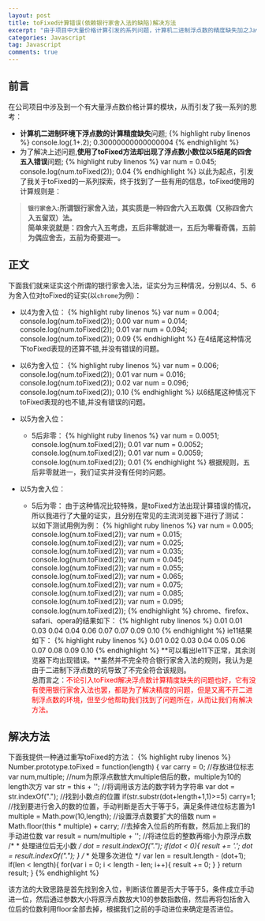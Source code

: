 ```yaml
---
layout: post
title: toFixed计算错误(依赖银行家舍入法的缺陷)解决方法
excerpt: "由于项目中大量价格计算引发的系列问题，计算机二进制浮点数的精度缺失加之Javascript原生方法的toFixed计算错误的缺陷下问题重重。"
categories: Javascript
tag: Javascript
comments: true
---
```


## 前言
在公司项目中涉及到一个有大量浮点数价格计算的模块，从而引发了我一系列的思考：

- **计算机二进制环境下浮点数的计算精度缺失**问题;
{% highlight ruby linenos %}
console.log(.1+.2);
0.30000000000000004
{% endhighlight %}
- 为了解决上述问题,**使用了toFixed方法却出现了浮点数小数位以5结尾的四舍五入错误**问题;
{% highlight ruby linenos %}
var num = 0.045;
console.log(num.toFixed(2));
0.04
{% endhighlight %}
以此为起点，引发了我关于toFixed的一系列探索，终于找到了一些有用的信息，toFixed使用的计算规则是：

> **`银行家舍入`:所谓银行家舍入法，其实质是一种四舍六入五取偶（又称四舍六入五留双）法。  
简单来说就是：四舍六入五考虑，五后非零就进一，五后为零看奇偶，五前为偶应舍去，五前为奇要进一。**  

## 正文
下面我们就来证实这个所谓的银行家舍入法，证实分为三种情况，分别以4、5、6为舍入位对toFixed的证实(以`chrome`为例)：

- 以4为舍入位：
{% highlight ruby linenos %}
var num = 0.004;
console.log(num.toFixed(2));
0.00
var num = 0.014;
console.log(num.toFixed(2));
0.01
var num = 0.094;
console.log(num.toFixed(2));
0.09
{% endhighlight %}
在4结尾这种情况下toFixed表现的还算不错,并没有错误的问题。

- 以6为舍入位：
{% highlight ruby linenos %}
var num = 0.006;
console.log(num.toFixed(2));
0.01
var num = 0.016;
console.log(num.toFixed(2));
0.02
var num = 0.096;
console.log(num.toFixed(2));
0.10
{% endhighlight %}
以6结尾这种情况下toFixed表现的也不错,并没有错误的问题。

- 以5为舍入位：
    - 5后非零：
{% highlight ruby linenos %}
var num = 0.0051;
console.log(num.toFixed(2));
0.01
var num = 0.0052;
console.log(num.toFixed(2));
0.01
var num = 0.0059;
console.log(num.toFixed(2));
0.01
{% endhighlight %}
根据规则，五后非零就进一，我们证实并没有任何的问题。

- 以5为舍入位：
    - 5后为零：
由于这种情况比较特殊，是toFixed方法出现计算错误的情况，所以我进行了大量的证实，且分别在常见的主流浏览器下进行了测试：  
以如下测试用例为例：
{% highlight ruby linenos %}
var num = 0.005;
console.log(num.toFixed(2));
var num = 0.015;
console.log(num.toFixed(2));
var num = 0.025;
console.log(num.toFixed(2));
var num = 0.035;
console.log(num.toFixed(2));
var num = 0.045;
console.log(num.toFixed(2));
var num = 0.055;
console.log(num.toFixed(2));
var num = 0.065;
console.log(num.toFixed(2));
var num = 0.075;
console.log(num.toFixed(2));
var num = 0.085;
console.log(num.toFixed(2));
var num = 0.095;
console.log(num.toFixed(2));
{% endhighlight %}
chrome、firefox、safari、opera的结果如下：
{% highlight ruby linenos %}
0.01
0.01
0.03
0.04
0.04
0.06
0.07
0.07
0.09
0.10
{% endhighlight %}
ie11结果如下：
{% highlight ruby linenos %}
0.01
0.02
0.03
0.04
0.05
0.06
0.07
0.08
0.09
0.10
{% endhighlight %}
**可以看出Ie11下正常，其余浏览器下均出现错误。**虽然并不完全符合银行家舍入法的规则，我认为是由于二进制下浮点数的坑导致了不完全符合该规则。  
总而言之：<span style="color:red">不论引入toFixed解决浮点数计算精度缺失的问题也好，它有没有使用银行家舍入法也罢，都是为了解决精度的问题，但是又离不开二进制浮点数的环境，但至少他帮助我们找到了问题所在，从而让我们有解决方法。</span>
    
## 解决方法
下面我提供一种通过重写toFixed的方法：
{% highlight ruby linenos %}
        Number.prototype.toFixed = function(length)
        {
            var carry = 0; //存放进位标志
            var num,multiple; //num为原浮点数放大multiple倍后的数，multiple为10的length次方
            var str = this + ''; //将调用该方法的数字转为字符串
            var dot = str.indexOf("."); //找到小数点的位置
            if(str.substr(dot+length+1,1)>=5) carry=1; //找到要进行舍入的数的位置，手动判断是否大于等于5，满足条件进位标志置为1
            multiple = Math.pow(10,length); //设置浮点数要扩大的倍数
            num = Math.floor(this * multiple) + carry; //去掉舍入位后的所有数，然后加上我们的手动进位数
            var result = num/multiple + ''; //将进位后的整数再缩小为原浮点数
            /*
            * 处理进位后无小数
            */
            dot = result.indexOf(".");
            if(dot < 0){
                result += '.';
                dot = result.indexOf(".");
            }
            /*
            * 处理多次进位
            */
            var len = result.length - (dot+1);
            if(len < length){
                for(var i = 0; i < length - len; i++){
                    result += 0;
                }
            }
            return result;
        }
{% endhighlight %}

该方法的大致思路是首先找到舍入位，判断该位置是否大于等于5，条件成立手动进一位，然后通过参数大小将原浮点数放大10的参数指数倍，然后再将包括舍入位后的位数利用floor全部去掉，根据我们之前的手动进位来确定是否进位。
